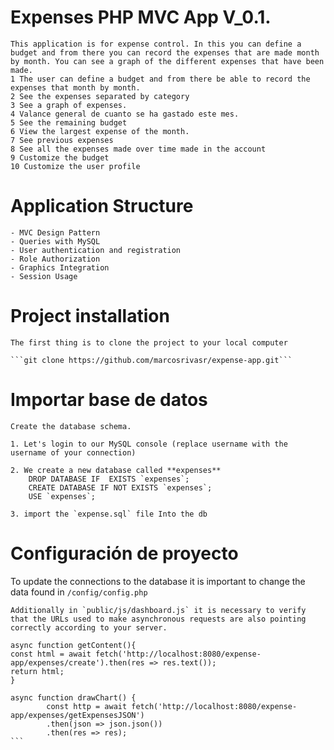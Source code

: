 # Expenses PHP MVC App  V_0.1.
    This application is for expense control. In this you can define a budget and from there you can record the expenses that are made month by month. You can see a graph of the different expenses that have been made.
    1 The user can define a budget and from there be able to record the expenses that month by month.
    2 See the expenses separated by category
    3 See a graph of expenses.
    4 Valance general de cuanto se ha gastado este mes.
    5 See the remaining budget
    6 View the largest expense of the month.
    7 See previous expenses
    8 See all the expenses made over time made in the account
    9 Customize the budget
    10 Customize the user profile


# Application Structure
    - MVC Design Pattern
    - Queries with MySQL
    - User authentication and registration
    - Role Authorization
    - Graphics Integration
    - Session Usage

# Project installation
    The first thing is to clone the project to your local computer

    ```git clone https://github.com/marcosrivasr/expense-app.git```

# Importar base de datos
    Create the database schema.

    1. Let's login to our MySQL console (replace username with the username of your connection)

    2. We create a new database called **expenses**
        DROP DATABASE IF  EXISTS `expenses`;
        CREATE DATABASE IF NOT EXISTS `expenses`;
        USE `expenses`;

    3. import the `expense.sql` file Into the db


# Configuración de proyecto
   To update the connections to the database it is important to change the data found in `/config/config.php`

    Additionally in `public/js/dashboard.js` it is necessary to verify that the URLs used to make asynchronous requests are also pointing correctly according to your server.

    async function getContent(){
    const html = await fetch('http://localhost:8080/expense-app/expenses/create').then(res => res.text());
    return html;
    }

    async function drawChart() {
            const http = await fetch('http://localhost:8080/expense-app/expenses/getExpensesJSON')
            .then(json => json.json())
            .then(res => res);
    ```